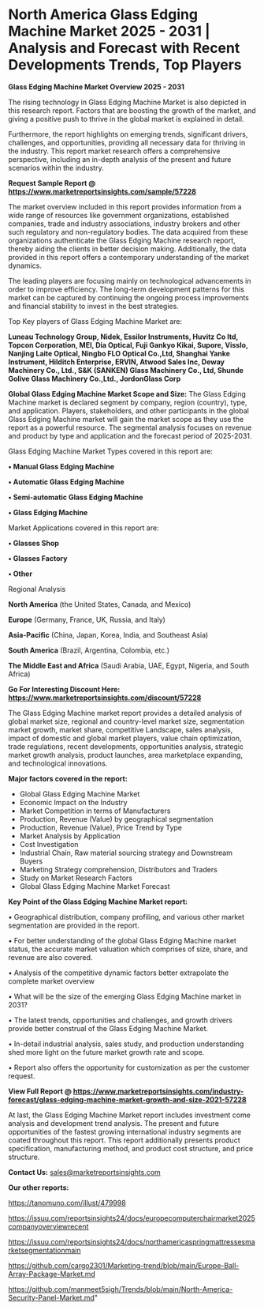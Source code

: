 # North America Glass Edging Machine Market 2025 - 2031 | Analysis and Forecast with Recent Developments Trends, Top Players

<Strong> Glass Edging Machine Market Overview 2025 - 2031</strong>

The rising technology in Glass Edging Machine Market is also depicted in this research report. Factors that are boosting the growth of the market, and giving a positive push to thrive in the global market is explained in detail.

Furthermore, the report highlights on emerging trends, significant drivers, challenges, and opportunities, providing all necessary data for thriving in the industry. This report market research offers a comprehensive perspective, including an in-depth analysis of the present and future scenarios within the industry.

<strong>Request Sample Report @ <a href=https://www.marketreportsinsights.com/sample/57228>https://www.marketreportsinsights.com/sample/57228</a></strong>

The market overview included in this report provides information from a wide range of resources like government organizations, established companies, trade and industry associations, industry brokers and other such regulatory and non-regulatory bodies. The data acquired from these organizations authenticate the Glass Edging Machine research report, thereby aiding the clients in better decision making. Additionally, the data provided in this report offers a contemporary understanding of the market dynamics.

The leading players are focusing mainly on technological advancements in order to improve efficiency. The long-term development patterns for this market can be captured by continuing the ongoing process improvements and financial stability to invest in the best strategies.

Top Key players of Glass Edging Machine Market are:

<strong>Luneau Technology Group, Nidek, Essilor Instruments, Huvitz Co ltd, Topcon Corporation, MEI, Dia Optical, Fuji Gankyo Kikai, Supore, Visslo, Nanjing Laite Optical, Ningbo FLO Optical Co.,Ltd, Shanghai Yanke Instrument, Hilditch Enterprise, ERVIN, Atwood Sales Inc, Deway Machinery Co., Ltd., S&K (SANKEN) Glass Machinery Co., Ltd, Shunde Golive Glass Machinery Co.,Ltd., JordonGlass Corp</strong>

<strong><b>Global Glass Edging Machine Market Scope and Size:</b></strong>
The Glass Edging Machine market is declared segment by company, region (country), type, and application. Players, stakeholders, and other participants in the global Glass Edging Machine market will gain the market scope as they use the report as a powerful resource. The segmental analysis focuses on revenue and product by type and application and the forecast period of 2025-2031.

Glass Edging Machine Market Types covered in this report are:

<strong>• Manual Glass Edging Machine

• Automatic Glass Edging Machine

• Semi-automatic Glass Edging Machine

• Glass Edging Machine</strong>

Market Applications covered in this report are:

<strong>• Glasses Shop

• Glasses Factory

• Other</strong> 

Regional Analysis

<strong>North America</strong> (the United States, Canada, and Mexico)

<strong>Europe</strong> (Germany, France, UK, Russia, and Italy)

<strong>Asia-Pacific</strong> (China, Japan, Korea, India, and Southeast Asia)

<strong>South America</strong> (Brazil, Argentina, Colombia, etc.)

<strong>The Middle East and Africa</strong> (Saudi Arabia, UAE, Egypt, Nigeria, and South Africa)

<strong>Go For Interesting Discount Here: <a href=https://www.marketreportsinsights.com/discount/57228>https://www.marketreportsinsights.com/discount/57228</a></strong>

The Glass Edging Machine market report provides a detailed analysis of global market size, regional and country-level market size, segmentation market growth, market share, competitive Landscape, sales analysis, impact of domestic and global market players, value chain optimization, trade regulations, recent developments, opportunities analysis, strategic market growth analysis, product launches, area marketplace expanding, and technological innovations.

<strong><b>Major factors covered in the report:</b></strong>
<ul>
  <li>Global Glass Edging Machine Market </li>
  <li>Economic Impact on the Industry</li>
  <li>Market Competition in terms of Manufacturers</li>
  <li>Production, Revenue (Value) by geographical segmentation</li>
  <li>Production, Revenue (Value), Price Trend by Type</li>
  <li>Market Analysis by Application</li>
  <li>Cost Investigation</li>
  <li>Industrial Chain, Raw material sourcing strategy and Downstream Buyers</li>
  <li>Marketing Strategy comprehension, Distributors and Traders</li>
  <li>Study on Market Research Factors</li>
  <li>Global Glass Edging Machine Market Forecast</li>
</ul>

<strong><b>Key Point of the Glass Edging Machine Market report:</b></strong>

• Geographical distribution, company profiling, and various other market segmentation are provided in the report.

• For better understanding of the global Glass Edging Machine market status, the accurate market valuation which comprises of size, share, and revenue are also covered.

• Analysis of the competitive dynamic factors better extrapolate the complete market overview

• What will be the size of the emerging Glass Edging Machine market in 2031?

• The latest trends, opportunities and challenges, and growth drivers provide better construal of the Glass Edging Machine Market.

• In-detail industrial analysis, sales study, and production understanding shed more light on the future market growth rate and scope.

• Report also offers the opportunity for customization as per the customer request.

<strong><b>View Full Report @ <a href=https://www.marketreportsinsights.com/industry-forecast/glass-edging-machine-market-growth-and-size-2021-57228>https://www.marketreportsinsights.com/industry-forecast/glass-edging-machine-market-growth-and-size-2021-57228</a></b></strong>


At last, the Glass Edging Machine Market report includes investment come analysis and development trend analysis. The present and future opportunities of the fastest growing international industry segments are coated throughout this report. This report additionally presents product specification, manufacturing method, and product cost structure, and price structure.

<strong>Contact Us:</strong>
sales@marketreportsinsights.com

<strong>Our other reports:</strong>

<a href=https://tanomuno.com/illust/479998>https://tanomuno.com/illust/479998</a>

<a href=https://issuu.com/reportsinsights24/docs/europecomputerchairmarket2025companyoverviewrecent>https://issuu.com/reportsinsights24/docs/europecomputerchairmarket2025companyoverviewrecent</a>

<a href=https://issuu.com/reportsinsights24/docs/northamericaspringmattressesmarketsegmentationmain>https://issuu.com/reportsinsights24/docs/northamericaspringmattressesmarketsegmentationmain</a>

<a href=https://github.com/cargo2301/Marketing-trend/blob/main/Europe-Ball-Array-Package-Market.md>https://github.com/cargo2301/Marketing-trend/blob/main/Europe-Ball-Array-Package-Market.md</a>

<a href=https://github.com/manmeet5sigh/Trends/blob/main/North-America-Security-Panel-Market.md>https://github.com/manmeet5sigh/Trends/blob/main/North-America-Security-Panel-Market.md</a>"
